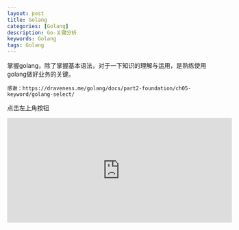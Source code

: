 ```yaml
---
layout: post
title: Golang
categories: [Golang]
description: Go-关键分析
keywords: Golang
tags: Golang
---
```


掌握golang，除了掌握基本语法，对于一下知识的理解与运用，是熟练使用golang做好业务的关键。

    感谢：https://draveness.me/golang/docs/part2-foundation/ch05-keyword/golang-select/

点击左上角按钮

<iframe id="embed_dom" name="embed_dom" frameborder="0" style="display:block;width:525px; height:245px;" src="https://www.processon.com/embed/632d5bb7637689341d712b4e"></iframe>

